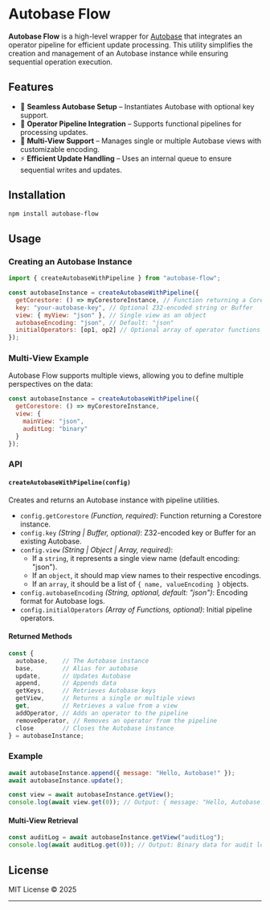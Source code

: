 # Autobase Flow

**Autobase Flow** is a high-level wrapper for [Autobase](https://github.com/hypercore-protocol/autobase) that integrates an operator pipeline for efficient update processing. This utility simplifies the creation and management of an Autobase instance while ensuring sequential operation execution.

## Features

- 🚀 **Seamless Autobase Setup** – Instantiates Autobase with optional key support.
- 🔗 **Operator Pipeline Integration** – Supports functional pipelines for processing updates.
- 📜 **Multi-View Support** – Manages single or multiple Autobase views with customizable encoding.
- ⚡ **Efficient Update Handling** – Uses an internal queue to ensure sequential writes and updates.

## Installation

```sh
npm install autobase-flow
```

## Usage

### Creating an Autobase Instance

```javascript
import { createAutobaseWithPipeline } from "autobase-flow";

const autobaseInstance = createAutobaseWithPipeline({
  getCorestore: () => myCorestoreInstance, // Function returning a Corestore
  key: "your-autobase-key", // Optional Z32-encoded string or Buffer
  view: { myView: "json" }, // Single view as an object
  autobaseEncoding: "json", // Default: "json"
  initialOperators: [op1, op2] // Optional array of operator functions
});
```

### Multi-View Example

Autobase Flow supports multiple views, allowing you to define multiple perspectives on the data:

```javascript
const autobaseInstance = createAutobaseWithPipeline({
  getCorestore: () => myCorestoreInstance,
  view: {
    mainView: "json",
    auditLog: "binary"
  }
});
```

### API

#### `createAutobaseWithPipeline(config)`

Creates and returns an Autobase instance with pipeline utilities.

- `config.getCorestore` _(Function, required)_: Function returning a Corestore instance.
- `config.key` _(String | Buffer, optional)_: Z32-encoded key or Buffer for an existing Autobase.
- `config.view` _(String | Object | Array, required)_:
    - If a `string`, it represents a single view name (default encoding: "json").
    - If an `object`, it should map view names to their respective encodings.
    - If an `array`, it should be a list of `{ name, valueEncoding }` objects.
- `config.autobaseEncoding` _(String, optional, default: "json")_: Encoding format for Autobase logs.
- `config.initialOperators` _(Array of Functions, optional)_: Initial pipeline operators.

#### Returned Methods

```javascript
const {
  autobase,    // The Autobase instance
  base,        // Alias for autobase
  update,      // Updates Autobase
  append,      // Appends data
  getKeys,     // Retrieves Autobase keys
  getView,     // Returns a single or multiple views
  get,         // Retrieves a value from a view
  addOperator, // Adds an operator to the pipeline
  removeOperator, // Removes an operator from the pipeline
  close        // Closes the Autobase instance
} = autobaseInstance;
```

### Example

```javascript
await autobaseInstance.append({ message: "Hello, Autobase!" });
await autobaseInstance.update();

const view = await autobaseInstance.getView();
console.log(await view.get(0)); // Output: { message: "Hello, Autobase!" }
```

#### Multi-View Retrieval

```javascript
const auditLog = await autobaseInstance.getView("auditLog");
console.log(await auditLog.get(0)); // Output: Binary data for audit logs
```

## License

MIT License © 2025

---
